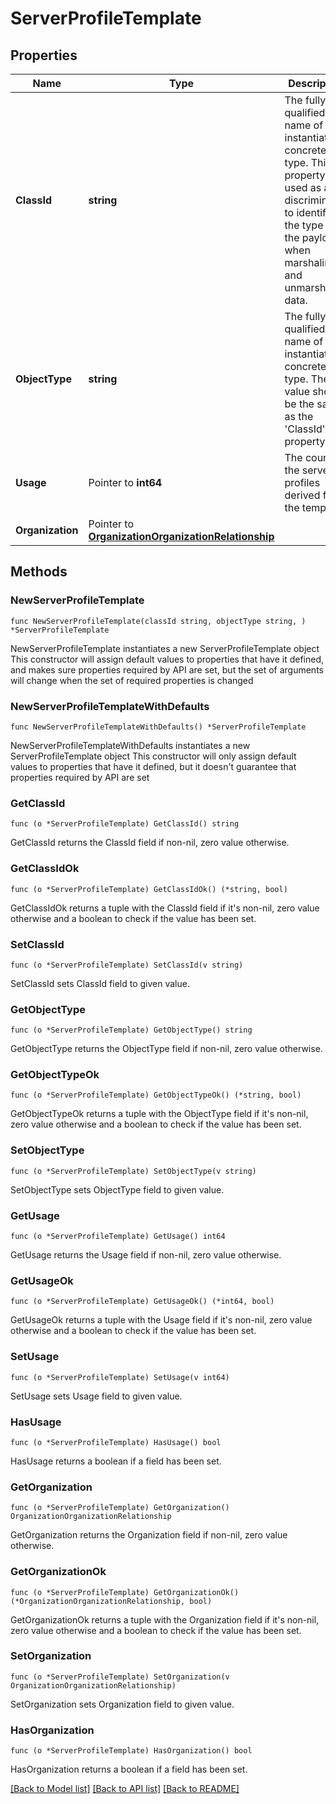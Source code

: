 # ServerProfileTemplate

## Properties

Name | Type | Description | Notes
------------ | ------------- | ------------- | -------------
**ClassId** | **string** | The fully-qualified name of the instantiated, concrete type. This property is used as a discriminator to identify the type of the payload when marshaling and unmarshaling data. | [default to "server.ProfileTemplate"]
**ObjectType** | **string** | The fully-qualified name of the instantiated, concrete type. The value should be the same as the &#39;ClassId&#39; property. | [default to "server.ProfileTemplate"]
**Usage** | Pointer to **int64** | The count of the server profiles derived from the template. | [optional] [readonly] [default to 0]
**Organization** | Pointer to [**OrganizationOrganizationRelationship**](OrganizationOrganizationRelationship.md) |  | [optional] 

## Methods

### NewServerProfileTemplate

`func NewServerProfileTemplate(classId string, objectType string, ) *ServerProfileTemplate`

NewServerProfileTemplate instantiates a new ServerProfileTemplate object
This constructor will assign default values to properties that have it defined,
and makes sure properties required by API are set, but the set of arguments
will change when the set of required properties is changed

### NewServerProfileTemplateWithDefaults

`func NewServerProfileTemplateWithDefaults() *ServerProfileTemplate`

NewServerProfileTemplateWithDefaults instantiates a new ServerProfileTemplate object
This constructor will only assign default values to properties that have it defined,
but it doesn't guarantee that properties required by API are set

### GetClassId

`func (o *ServerProfileTemplate) GetClassId() string`

GetClassId returns the ClassId field if non-nil, zero value otherwise.

### GetClassIdOk

`func (o *ServerProfileTemplate) GetClassIdOk() (*string, bool)`

GetClassIdOk returns a tuple with the ClassId field if it's non-nil, zero value otherwise
and a boolean to check if the value has been set.

### SetClassId

`func (o *ServerProfileTemplate) SetClassId(v string)`

SetClassId sets ClassId field to given value.


### GetObjectType

`func (o *ServerProfileTemplate) GetObjectType() string`

GetObjectType returns the ObjectType field if non-nil, zero value otherwise.

### GetObjectTypeOk

`func (o *ServerProfileTemplate) GetObjectTypeOk() (*string, bool)`

GetObjectTypeOk returns a tuple with the ObjectType field if it's non-nil, zero value otherwise
and a boolean to check if the value has been set.

### SetObjectType

`func (o *ServerProfileTemplate) SetObjectType(v string)`

SetObjectType sets ObjectType field to given value.


### GetUsage

`func (o *ServerProfileTemplate) GetUsage() int64`

GetUsage returns the Usage field if non-nil, zero value otherwise.

### GetUsageOk

`func (o *ServerProfileTemplate) GetUsageOk() (*int64, bool)`

GetUsageOk returns a tuple with the Usage field if it's non-nil, zero value otherwise
and a boolean to check if the value has been set.

### SetUsage

`func (o *ServerProfileTemplate) SetUsage(v int64)`

SetUsage sets Usage field to given value.

### HasUsage

`func (o *ServerProfileTemplate) HasUsage() bool`

HasUsage returns a boolean if a field has been set.

### GetOrganization

`func (o *ServerProfileTemplate) GetOrganization() OrganizationOrganizationRelationship`

GetOrganization returns the Organization field if non-nil, zero value otherwise.

### GetOrganizationOk

`func (o *ServerProfileTemplate) GetOrganizationOk() (*OrganizationOrganizationRelationship, bool)`

GetOrganizationOk returns a tuple with the Organization field if it's non-nil, zero value otherwise
and a boolean to check if the value has been set.

### SetOrganization

`func (o *ServerProfileTemplate) SetOrganization(v OrganizationOrganizationRelationship)`

SetOrganization sets Organization field to given value.

### HasOrganization

`func (o *ServerProfileTemplate) HasOrganization() bool`

HasOrganization returns a boolean if a field has been set.


[[Back to Model list]](../README.md#documentation-for-models) [[Back to API list]](../README.md#documentation-for-api-endpoints) [[Back to README]](../README.md)


